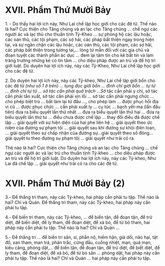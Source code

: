 # XVII. Phẩm Thứ Mười Bảy

1\. - Do thấy hai lợi ích này, Như Lai chế lập học giới cho các đệ tử. Thế nào là hai? Cực thiện cho Tăng
chúng và an lạc cho Tăng chúng ... chế ngự các người ác và lạc thú cho thuần tịnh Tỷ-Kheo ... sự phòng
hộ các lậu hoặc, các oán thù, các tội phạm, các sợ hãi, các pháp bất thiện ngay trong hiện tại, và sự ngăn
chặn các lậu hoặc, các oán thù, các tội phạm, các sợ hãi, các pháp bất thiện trong tương lai,... lòng từ
mẫn đối với các gia chủ và đoạn tuyệt các thành phần ác dục ... đem lại tâm tín cho kẻ bất tín và làm
trăng trưởng những kẻ có tín tâm ... cho diệu pháp được an trú và để hộ trì giới luật.
Do duyên hai lợi ích này, này các Tỷ-Kheo, Như Lai chế lập học giới cho các đệ tử.

<!--pg-->
2\. Do duyên hai lợi ích này, này các Tỷ-kheo, Như Lai chế lập giới bổn cho các đệ tử _(như số 1 ở_
_trên) ... tụng đọc giới bổn ... đình chỉ giới bổn ... tự tứ ... đình chỉ tự tứ ... sở tác cần phải quở trách ...Sở_
tác cần phải y chỉ, sở tác cần phải tẩn xuất, sở tác cần phải xin lỗi ... sở tác cần phải ngưng chức ... cho
phép biệt trú ... bắt làm lại từ đầu ..., cho phép làm ... được phục hồi địa vị cũ ... được phục chức ... cần
phải xuất ly ... cụ túc ... bạch yết-ma (lần đầu tiên) đưa ra biểu quyết lần thứ nhất ... đưa ra biểu quyết
lần thứ hai ... đưa ra biểu quyết lần thứ tư ... điều chưa được chế lập ... thay đổi điều đã được chế lập ...
giải quyết với sự hiện diện của hai phe liên hệ ... giải quyết theo ức niệm của đương sự phạm tội ... giải
quyết sau khi đương sự khỏi điên loạn, ... giải quyết theo sự chấp nhận của đương sự...giải quyết theo số
đông... giải quyết tu theo đương sụ phạm tôị ... giải quyết như trải cỏ ra.

Thê nào là hai? Cực thiện cho Tăng chúng và an lạc cho Tăng chúng ... chế ngự các người ác và lạc trú
cho thuần tịnh Tỷ-kheo ... cho diệu pháp được an trú và để hộ trì giới luật. Do duyên hai lợi ích này, này
các Tỷ-kheo, Như Lai đã chế lập ... giải quyết như trải cỏ ra cho các đệ tử.


<!--pg-->
# XVII. Phẩm Thứ Mười Bảy (2)

3.- Ðể thắng tri tham, này các Tỷ-kheo, hai pháp cần phải tu tập. Thế nào là hai? Chỉ và Quán. Ðể thắng
tri tham, này các Tỷ-kheo, hai pháp này cần phải tu tập.

4.- Ðể biến tri tham, này các Tỷ-kheo, ... để biến tận, để đoạn tận, để trừ diệt, để biến diệt, để ly tham, để
đoạn diệt, để xả bỏ, để từ bỏ tham, hai pháp này cần phải tu tập. Thế nào là hai? Chỉ và Quán ...

5.- Ðể thắng tri ... để biến tri sân, si, phẫn nộ, hiềm hận, giả dối, não hại, tật đố, xan tham, man trá, phản
trắc, cứng đầu, cuồng nhiệt, mạn, quá mạn, kiêu căng, phóng dật,... để biến tận, để đoạn tận, để trừ diệt,
để biết diệt, để ly tham, để đoạn diệt, để xả bỏ, để từ bỏ sân ... phóng dật, hai pháp này cần phải tu tập.
Thế nào là hai? Chỉ và Quán ... hai pháp này cần phải tu tập.

